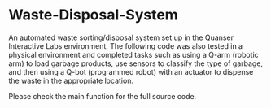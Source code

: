 # Waste-Disposal-System 

An automated waste sorting/disposal system set up in the Quanser Interactive Labs environment. The following code was also tested in a physical environment and completed tasks such as using a Q-arm (robotic arm) to load garbage products, use sensors to classify the type of garbage, and then using a Q-bot (programmed robot) with an actuator to dispense the waste in the appropriate location.  

Please check the main function for the full source code.
